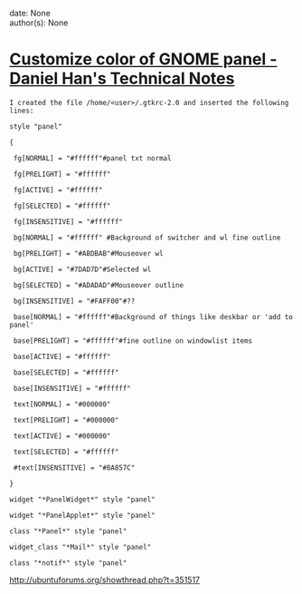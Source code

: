 
date: None  
author(s): None  

# [Customize color of GNOME panel - Daniel Han's Technical Notes](https://sites.google.com/site/xiangyangsite/home/technical-tips/linux-unix/gnome/customize-color-of-gnome-panel)

`I created the file /home/<user>/.gtkrc-2.0 and inserted the following lines:`

`style "panel"`

`{`

` fg[NORMAL] = "#ffffff"#panel txt normal`

` fg[PRELIGHT] = "#ffffff"`

` fg[ACTIVE] = "#ffffff"`

` fg[SELECTED] = "#ffffff"`

` fg[INSENSITIVE] = "#ffffff"`

` bg[NORMAL] = "#ffffff" #Background of switcher and wl fine outline`

` bg[PRELIGHT] = "#ABDBAB"#Mouseover wl`

` bg[ACTIVE] = "#7DAD7D"#Selected wl`

` bg[SELECTED] = "#ADADAD"#Mouseover outline`

` bg[INSENSITIVE] = "#FAFF00"#??`

` base[NORMAL] = "#ffffff"#Background of things like deskbar or 'add to panel'`

` base[PRELIGHT] = "#ffffff"#fine outline on windowlist items`

` base[ACTIVE] = "#ffffff"`

` base[SELECTED] = "#ffffff"`

` base[INSENSITIVE] = "#ffffff"`

` text[NORMAL] = "#000000"`

` text[PRELIGHT] = "#000000"`

` text[ACTIVE] = "#000000"`

` text[SELECTED] = "#ffffff"`

` #text[INSENSITIVE] = "#8A857C"`

`}`

`widget "*PanelWidget*" style "panel"`

`widget "*PanelApplet*" style "panel"`

`class "*Panel*" style "panel"`

`widget_class "*Mail*" style "panel"`

`class "*notif*" style "panel"`

<http://ubuntuforums.org/showthread.php?t=351517>

